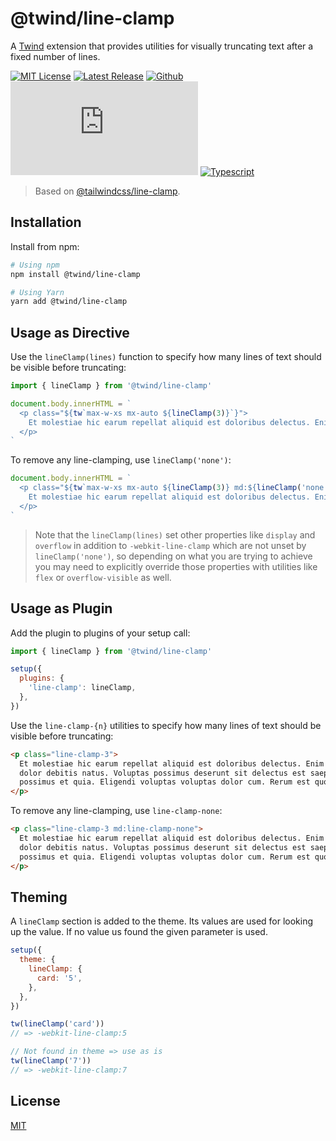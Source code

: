 # @twind/line-clamp

A [Twind](https://twind.dev) extension that provides utilities for visually truncating text after a fixed number of lines.

[![MIT License](https://flat.badgen.net/github/license/tw-in-js/twind-line-clamp)](https://github.com/tw-in-js/twind-line-clamp/blob/main/LICENSE)
[![Latest Release](https://flat.badgen.net/npm/v/@twind/line-clamp?icon=npm&label&cache=10800&color=blue)](https://www.npmjs.com/package/@twind/line-clamp)
[![Github](https://flat.badgen.net/badge/icon/tw-in-js%2Ftwind-line-clamp?icon=github&label)](https://github.com/tw-in-js/twind-line-clamp)
[![Module Size](https://flat.badgen.net/badgesize/brotli/https:/unpkg.com/@twind/line-clamp/line-clamp.js?icon=jsdelivr&label&color=blue&cache=10800)](https://unpkg.com/@twind/line-clamp/line-clamp.js 'brotli module size')
[![Typescript](https://flat.badgen.net/badge/icon/included?icon=typescript&label)](https://unpkg.com/browse/@twind/line-clamp/line-clamp.d.ts)

> Based on [@tailwindcss/line-clamp](https://github.com/tailwindlabs/tailwindcss-line-clamp).

## Installation

Install from npm:

```sh
# Using npm
npm install @twind/line-clamp

# Using Yarn
yarn add @twind/line-clamp
```

## Usage as Directive

Use the `lineClamp(lines)` function to specify how many lines of text should be visible before truncating:

```js
import { lineClamp } from '@twind/line-clamp'

document.body.innerHTML = `
  <p class="${tw`max-w-xs mx-auto ${lineClamp(3)}`}">
    Et molestiae hic earum repellat aliquid est doloribus delectus. Enim illum odio porro ut omnis dolor debitis natus. Voluptas possimus deserunt sit delectus est saepe nihil. Qui voluptate possimus et quia. Eligendi voluptas voluptas dolor cum. Rerum est quos quos id ut molestiae fugit.
  </p>
`
```

To remove any line-clamping, use `lineClamp('none')`:

```js
document.body.innerHTML = `
  <p class="${tw`max-w-xs mx-auto ${lineClamp(3)} md:${lineClamp('none')}`}">
    Et molestiae hic earum repellat aliquid est doloribus delectus. Enim illum odio porro ut omnis dolor debitis natus. Voluptas possimus deserunt sit delectus est saepe nihil. Qui voluptate possimus et quia. Eligendi voluptas voluptas dolor cum. Rerum est quos quos id ut molestiae fugit.
  </p>
`
```

> Note that the `lineClamp(lines)` set other properties like `display` and `overflow` in addition to `-webkit-line-clamp` which are not unset by `lineClamp('none')`, so depending on what you are trying to achieve you may need to explicitly override those properties with utilities like `flex` or `overflow-visible` as well.

## Usage as Plugin

Add the plugin to plugins of your setup call:

```js
import { lineClamp } from '@twind/line-clamp'

setup({
  plugins: {
    'line-clamp': lineClamp,
  },
})
```

Use the `line-clamp-{n}` utilities to specify how many lines of text should be visible before truncating:

```html
<p class="line-clamp-3">
  Et molestiae hic earum repellat aliquid est doloribus delectus. Enim illum odio porro ut omnis
  dolor debitis natus. Voluptas possimus deserunt sit delectus est saepe nihil. Qui voluptate
  possimus et quia. Eligendi voluptas voluptas dolor cum. Rerum est quos quos id ut molestiae fugit.
</p>
```

To remove any line-clamping, use `line-clamp-none`:

```html
<p class="line-clamp-3 md:line-clamp-none">
  Et molestiae hic earum repellat aliquid est doloribus delectus. Enim illum odio porro ut omnis
  dolor debitis natus. Voluptas possimus deserunt sit delectus est saepe nihil. Qui voluptate
  possimus et quia. Eligendi voluptas voluptas dolor cum. Rerum est quos quos id ut molestiae fugit.
</p>
```

## Theming

A `lineClamp` section is added to the theme. Its values are used for looking up the value. If no value us found the given parameter is used.

```js
setup({
  theme: {
    lineClamp: {
      card: '5',
    },
  },
})

tw(lineClamp('card'))
// => -webkit-line-clamp:5

// Not found in theme => use as is
tw(lineClamp('7'))
// => -webkit-line-clamp:7
```

## License

[MIT](https://github.com/tw-in-js/line-clamp/blob/main/LICENSE)
